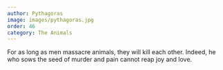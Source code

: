 ```yaml
---
author: Pythagoras
image: images/pythagoras.jpg
order: 46
category: The Animals
---
```


For as long as men massacre animals, they will kill each other. Indeed, he who sows the seed of murder and pain cannot reap joy and love.
